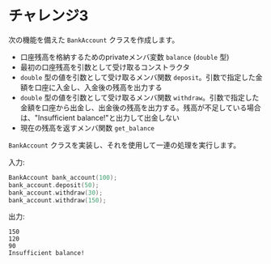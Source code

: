 # チャレンジ3

次の機能を備えた `BankAccount` クラスを作成します。

- 口座残高を格納するためのprivateメンバ変数 `balance` (`double` 型)
- 最初の口座残高を引数として受け取るコンストラクタ
- `double` 型の値を引数として受け取るメンバ関数 `deposit`。引数で指定した金額を口座に入金し、入金後の残高を出力する
- `double` 型の値を引数として受け取るメンバ関数 `withdraw`。引数で指定した金額を口座から出金し、出金後の残高を出力する。残高が不足している場合は、"Insufficient balance!"と出力して出金しない
- 現在の残高を返すメンバ関数 `get_balance`

`BankAccount` クラスを実装し、それを使用して一連の処理を実行します。

入力:

```cpp
BankAccount bank_account(100);
bank_account.deposit(50);
bank_account.withdraw(30);
bank_account.withdraw(150);
```

出力:

```
150
120
90
Insufficient balance!
```
